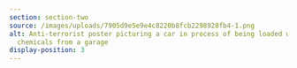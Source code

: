 ```yaml
---
section: section-two
source: /images/uploads/7905d9e5e9e4c8220b8fcb2298928fb4-1.png
alt: Anti-terrorist poster picturing a car in process of being loaded with
  chemicals from a garage
display-position: 3
---
```

